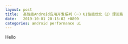 ```yaml
---
layout: post
title:  高性能Android应用开发系列（一）UI性能优化（2）理论篇
date:   2019-10-01 20:15:02 +0800
categories: android performance ui
---
```


Hello